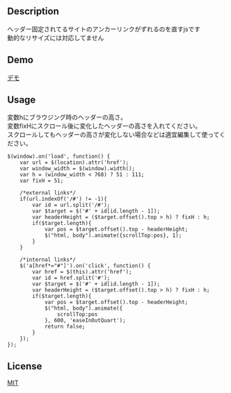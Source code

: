 ﻿## Description
ヘッダー固定されてるサイトのアンカーリンクがずれるのを直すjsです  
動的なリサイズには対応してません

## Demo
[デモ](https://417kk.github.io/anchorScroll-fixedHeader/)

## Usage
変数hにブラウジング時のヘッダーの高さ。  
変数fixHにスクロール後に変化したヘッダーの高さを入れてください。  
スクロールしてもヘッダーの高さが変化しない場合などは適宜編集して使ってください。

	$(window).on('load', function() {
		var url = $(location).attr('href');
		var window_width = $(window).width();
		var h = (window_width < 768) ? 51 : 111;
		var fixH = 51;

		/*external links*/
		if(url.indexOf('/#') != -1){
			var id = url.split('/#');
			var $target = $('#' + id[id.length - 1]);
			var headerHeight = ($target.offset().top > h) ? fixH : h;
			if($target.length){
				var pos = $target.offset().top - headerHeight;
				$("html, body").animate({scrollTop:pos}, 1);
			}
		}

		/*internal links*/
		$('a[href*="#"]').on('click', function() {
			var href = $(this).attr('href');
			var id = href.split('#');
			var $target = $('#' + id[id.length - 1]);
			var headerHeight = ($target.offset().top > h) ? fixH : h;
			if($target.length){
				var pos = $target.offset().top - headerHeight;
				$("html, body").animate({
					scrollTop:pos
				}, 600, 'easeInOutQuart');
				return false;
			}
		});
	});


## License

[MIT](https://raw.githubusercontent.com/417kk/anchorScroll-fixedHeader/master/LICENSE)

